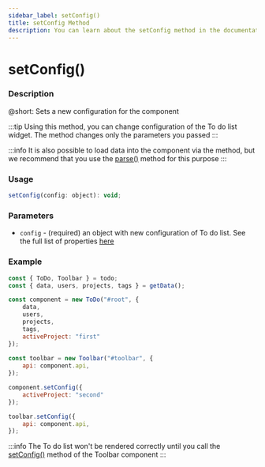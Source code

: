 ```yaml
---
sidebar_label: setConfig()
title: setConfig Method
description: You can learn about the setConfig method in the documentation of the DHTMLX JavaScript To Do List library. Browse developer guides and API reference, try out code examples and live demos, and download a free 30-day evaluation version of DHTMLX To Do List.
---
```


# setConfig()

### Description

@short: Sets a new configuration for the component

:::tip
Using this method, you can change configuration of the To do list widget. The method changes only the parameters you passed
:::

:::info
It is also possible to load data into the component via the method, but we recommend that you use the [parse()](api/methods/parse_method.md) method for this purpose
:::

### Usage

~~~js
setConfig(config: object): void;
~~~

### Parameters

- `config` - (required) an object with new configuration of To do list. See the full list of properties [here](api/api_overview.md#to-do-list-properties) 

### Example

~~~js {16-18,20-22}
const { ToDo, Toolbar } = todo;
const { data, users, projects, tags } = getData();

const component = new ToDo("#root", {
	data,
	users,
	projects,
	tags,
	activeProject: "first"
});
			
const toolbar = new Toolbar("#toolbar", {
	api: component.api,
});

component.setConfig({
	activeProject: "second"
});

toolbar.setConfig({
	api: component.api,
});
~~~

:::info
The To do list won't be rendered correctly until you call the [setConfig()](api/toolbar_api/methods/setconfig_method.md) method of the Toolbar component
:::